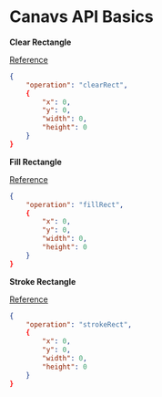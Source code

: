 # Canavs API Basics

**Clear Rectangle**

[Reference](https://developer.mozilla.org/en-US/docs/Web/API/CanvasRenderingContext2D/clearRect)

```json
{
    "operation": "clearRect",
    {
        "x": 0,
        "y": 0,
        "width": 0,
        "height": 0
    }
}
```

**Fill Rectangle**

[Reference](https://developer.mozilla.org/en-US/docs/Web/API/CanvasRenderingContext2D/fillRect)

```json
{
    "operation": "fillRect",
    {
        "x": 0,
        "y": 0,
        "width": 0,
        "height": 0
    }
}
```

**Stroke Rectangle**

[Reference](https://developer.mozilla.org/en-US/docs/Web/API/CanvasRenderingContext2D/strokeRect)

```json
{
    "operation": "strokeRect",
    {
        "x": 0,
        "y": 0,
        "width": 0,
        "height": 0
    }
}
```

